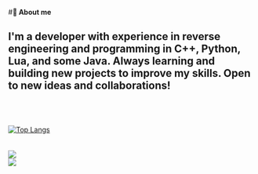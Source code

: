 #<strong>📌 About me</strong>

## I'm a developer with experience in reverse engineering and programming in C++, Python, Lua, and some Java. Always learning and building new projects to improve my skills. Open to new ideas and collaborations! 

<br>
<br>

<div style="width: 125px;  align="center">
  <br>
<a href="https://github.com/SeuPerfilAqui/github-readme-stats">
  <img src="https://github-readme-stats.vercel.app/api/top-langs/?username=gustavohenrip&langs_count=8&theme=dracula" alt="Top Langs"/>
</a>
</div>


<br>
<br>

<a href="mailto:gustavohpuhlmann@hotmail.com">
    <img src="https://img.shields.io/badge/Gmail-D14836?style=for-the-badge&logo=gmail&logoColor=white">
</a>
<br>
<a href="https://www.linkedin.com/in/gustavohpuhlmann/">
    <img src="https://img.shields.io/badge/LinkedIn-0077B5?style=for-the-badge&logo=linkedin&logoColor=white">
</a>
